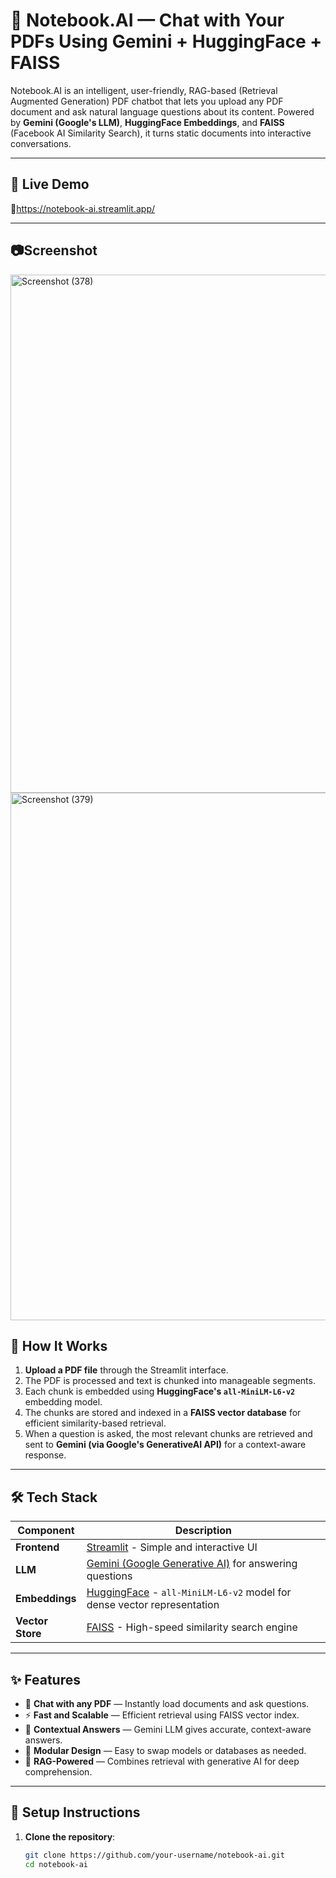 # 📑 Notebook.AI — Chat with Your PDFs Using Gemini + HuggingFace + FAISS

Notebook.AI is an intelligent, user-friendly, RAG-based (Retrieval Augmented Generation) PDF chatbot that lets you upload any PDF document and ask natural language questions about its content. Powered by **Gemini (Google's LLM)**, **HuggingFace Embeddings**, and **FAISS** (Facebook AI Similarity Search), it turns static documents into interactive conversations.

---

## 🚀 Live Demo

🔗https://notebook-ai.streamlit.app/


---
## 📷Screenshot
<img width="1920" height="829" alt="Screenshot (378)" src="https://github.com/user-attachments/assets/ea3ce36f-d0bc-42d7-b6de-98068d4e431d" />

<img width="1920" height="844" alt="Screenshot (379)" src="https://github.com/user-attachments/assets/802d987f-514e-4b9b-abde-e6624e6cc6f2" />




## 🧠 How It Works

1. **Upload a PDF file** through the Streamlit interface.
2. The PDF is processed and text is chunked into manageable segments.
3. Each chunk is embedded using **HuggingFace's `all-MiniLM-L6-v2`** embedding model.
4. The chunks are stored and indexed in a **FAISS vector database** for efficient similarity-based retrieval.
5. When a question is asked, the most relevant chunks are retrieved and sent to **Gemini (via Google's GenerativeAI API)** for a context-aware response.

---

## 🛠️ Tech Stack

| Component       | Description                                                                 |
|----------------|-----------------------------------------------------------------------------|
| **Frontend**    | [Streamlit](https://streamlit.io/) - Simple and interactive UI              |
| **LLM**         | [Gemini (Google Generative AI)](https://deepmind.google/technologies/gemini/) for answering questions |
| **Embeddings**  | [HuggingFace](https://huggingface.co/) - `all-MiniLM-L6-v2` model for dense vector representation |
| **Vector Store**| [FAISS](https://github.com/facebookresearch/faiss) - High-speed similarity search engine |

---

## ✨ Features

- 📄 **Chat with any PDF** — Instantly load documents and ask questions.
- ⚡ **Fast and Scalable** — Efficient retrieval using FAISS vector index.
- 🤖 **Contextual Answers** — Gemini LLM gives accurate, context-aware answers.
- 🧩 **Modular Design** — Easy to swap models or databases as needed.
- 🧠 **RAG-Powered** — Combines retrieval with generative AI for deep comprehension.

---

## 🔧 Setup Instructions

1. **Clone the repository**:
   ```bash
   git clone https://github.com/your-username/notebook-ai.git
   cd notebook-ai
